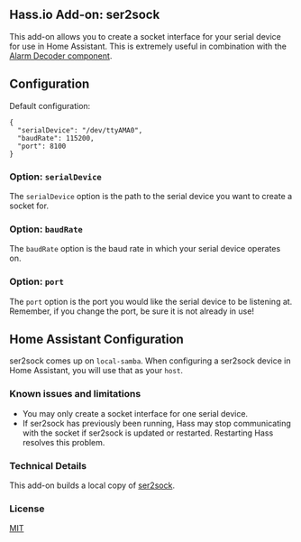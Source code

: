 ## Hass.io Add-on: ser2sock

This add-on allows you to create a socket interface for your serial device for use in Home Assistant. This is extremely useful in combination with the [Alarm Decoder component](https://home-assistant.io/components/alarmdecoder/).

## Configuration

Default configuration:

```
{
  "serialDevice": "/dev/ttyAMA0",
  "baudRate": 115200,
  "port": 8100
}
```

### Option: `serialDevice`
The `serialDevice` option is the path to the serial device you want to create a socket for.

### Option: `baudRate`
The `baudRate` option is the baud rate in which your serial device operates on.

### Option: `port`
The `port` option is the port you would like the serial device to be listening at. Remember, if you change the port, be sure it is not already in use!

## Home Assistant Configuration
ser2sock comes up on `local-samba`. When configuring a ser2sock device in Home Assistant, you will use that as your `host`.

### Known issues and limitations
* You may only create a socket interface for one serial device.
* If ser2sock has previously been running, Hass may stop communicating with the socket if ser2sock is updated or restarted. Restarting Hass resolves this problem.

### Technical Details
This add-on builds a local copy of [ser2sock](https://github.com/nutechsoftware/ser2sock).

### License
[MIT](LICENSE)
